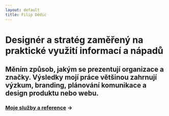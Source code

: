 ```yaml
---
layout: default
title: Filip Dědic
---
```


# Designér a stratég zaměřený na praktické využití informací a nápadů
## Měním způsob, jakým se prezentují organizace a značky. Výsledky mojí práce většinou zahrnují výzkum, branding, plánování komunikace a design produktu nebo webu.

### [Moje služby a reference](/sluzby) →
